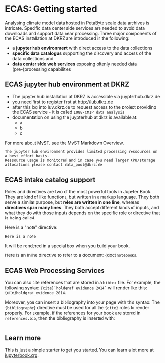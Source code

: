 # ECAS: Getting started

Analysing climate model data hosted in PetaByte scale data archives is intricate. 
Specific data center side services are needed to avoid data downloads and support data near processing.
Three major components of the ECAS installation at DKRZ are introduced in the following:
- a **jupyter hub environment** with direct access to the data collections
- **specific data catalogus** supporting the discovery and access of the data collections and
- **data center side web services** exposing oftenly needed data (pre-)processing capabilities


## ECAS jupyter hub environment at DKRZ

- The jupyter hub installation at DKRZ is accessible via juypterhub.dkrz.de 
- you need first to register first at http://lub.dkrz.de 
- after this log into luv.dkrz.de to request access to the project providing the ECAS service - it is called `` 1088-CMIP data analysis ``
- documentation on using the juypterhub at dkrz is available at:
   - a
   - b
   - c 

For more about MyST, see [the MyST Markdown Overview](https://jupyterbook.org/content/myst.html).

```{note}
The jupyter hub environment provides limited processing ressources on a best effort basis. 
Ressource usage is monitored and in case you need larger CPU/storage allocations please contact data_pool@dkrz.de
```

## ECAS intake catalog support 

Roles and directives are two of the most powerful tools in Jupyter Book. They
are kind of like functions, but written in a markup language. They both
serve a similar purpose, but **roles are written in one line**, whereas
**directives span many lines**. They both accept different kinds of inputs,
and what they do with those inputs depends on the specific role or directive
that is being called.

Here is a "note" directive:

```{note}
Here is a note
```

It will be rendered in a special box when you build your book.

Here is an inline directive to refer to a document: {doc}`notebooks`.


## ECAS Web Processing Services

You can also cite references that are stored in a `bibtex` file. For example,
the following syntax: `` {cite}`holdgraf_evidence_2014` `` will render like
this: {cite}`holdgraf_evidence_2014`.

Moreover, you can insert a bibliography into your page with this syntax:
The `{bibliography}` directive must be used for all the `{cite}` roles to
render properly.
For example, if the references for your book are stored in `references.bib`,
then the bibliography is inserted with:

```{bibliography}
```

## Learn more

This is just a simple starter to get you started.
You can learn a lot more at [jupyterbook.org](https://jupyterbook.org).
